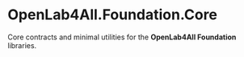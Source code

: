 # OpenLab4All.Foundation.Core

Core contracts and minimal utilities for the **OpenLab4All Foundation** libraries.